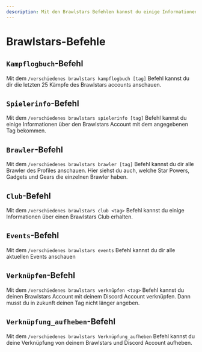 ```yaml
---
description: Mit den Brawlstars Befehlen kannst du einige Informationen über deinen Brawlstars Account erhalten
---
```


# Brawlstars-Befehle

## `Kampflogbuch`-Befehl

Mit dem `/verschiedenes brawlstars kampflogbuch [tag]` Befehl kannst du dir die letzten 25 Kämpfe des Brawlstars accounts anschauen.

## `Spielerinfo`-Befehl

Mit dem `/verschiedenes brawlstars spielerinfo [tag]` Befehl kannst du einige Informationen über den Brawlstars Account mit dem angegebenen Tag bekommen.

## `Brawler`-Befehl

Mit dem `/verschiedenes brawlstars brawler [tag]` Befehl kannst du dir alle Brawler des Profiles anschauen. Hier siehst du auch, welche Star Powers, Gadgets und Gears die einzelnen Brawler haben.

## `Club`-Befehl

Mit dem `/verschiedenes brawlstars club <tag>` Befehl kannst du einige Informationen über einen Brawlstars Club erhalten.

## `Events`-Befehl

Mit dem `/verschiedenes brawlstars events` Befehl kannst du dir alle aktuellen Events anschauen

## `Verknüpfen`-Befehl

Mit dem `/verschiedenes brawlstars verknüpfen <tag>` Befehl kannst du deinen Brawlstars Account mit deinem Discord Account verknüpfen. Dann musst du in zukunft deinen Tag nicht länger angeben.

## `Verknüpfung_aufheben`-Befehl

Mit dem `/verschiedenes brawlstars Verknüpfung_aufheben` Befehl kannst du deine Verknüpfung von deinem Brawlstars und Discord Account aufheben.

